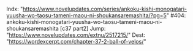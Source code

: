 Indx: "https://www.novelupdates.com/series/ankoku-kishi-monogatari-yuusha-wo-taosu-tameni-maou-ni-shoukansaremashita/?pg=5"
#404: ankoku-kishi-monogatari-yuusha-wo-taosu-tameni-maou-ni-shoukansaremashita [c37 part2]
Jump: "https://www.novelupdates.com/extnu/2517215/"
Dest: "https://wordexcerpt.com/chapter-37-2-ball-of-velos/"
